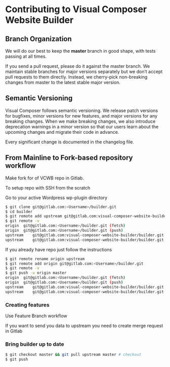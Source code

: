 # Contributing to Visual Composer Website Builder

## Branch Organization
We will do our best to keep the **master** branch in good shape, with tests passing at all times.

If you send a pull request, please do it against the master branch. We maintain stable branches for major versions separately but we don’t accept pull requests to them directly. Instead, we cherry-pick non-breaking changes from master to the latest stable major version.

## Semantic Versioning
Visual Composer follows semantic versioning. We release patch versions for bugfixes, minor versions for new features, and major versions for any breaking changes. When we make breaking changes, we also introduce deprecation warnings in a minor version so that our users learn about the upcoming changes and migrate their code in advance.

Every significant change is documented in the changelog file.


## From Mainline to Fork-based repository workflow

Make fork for of VCWB repo in Gitlab.

To setup repo with SSH from the scratch

Go to your active Wordpress wp-plugin directory

```sh
$ git clone git@gitlab.com:<Username>/builder.git
$ cd builder
$ git remote add upstream git@gitlab.com:visual-composer-website-builder/builder.git
$ git remote -v
origin	git@gitlab.com:<Username>/builder.git (fetch)
origin	git@gitlab.com:<Username>/builder.git (push)
upstream	git@gitlab.com:visual-composer-website-builder/builder.git (fetch)
upstream	git@gitlab.com:visual-composer-website-builder/builder.git (push)
```

If you already have repo just follow the instructions

```sh
$ git remote rename origin upstream
$ git remote add origin git@gitlab.com:<Username>/builder.git
$ git remote -v
$ git push -u origin master
origin	git@gitlab.com:<Username>/builder.git (fetch)
origin	git@gitlab.com:<Username>/builder.git (push)
upstream	git@gitlab.com:visual-composer-website-builder/builder.git (fetch)
upstream	git@gitlab.com:visual-composer-website-builder/builder.git (push)
```

### Creating features

Use Feature Branch workflow

If you want to send you data to upstream you need to create merge request in Gitlab

### Bring builder up to date

```sh
$ git checkout master && git pull upstream master # checkout
$ git push
```
